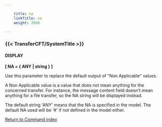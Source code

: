 ```yaml
---

    title: na
    linkTitle: na
    weight: 2060

---
```

<span id="na"></span>

### {{< TransferCFT/SystemTitle  >}}

#### DISPLAY

****\[ NA = { ANY | string } \]****

Use this parameter to replace the default output of "Non Applicable" values.

A Non Applicable value is a value that does not mean anything for the concerned transfer. For instance, the message content field doesn't mean anything for a file transfer, so the NA string will be displayed instead.

The default string 'ANY' means that the NA is specified in the model. The default NA used will be '#' if not defined in the model either.

[Return to Command index](../../)
